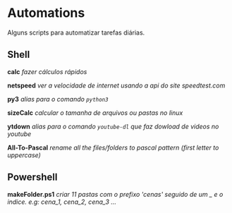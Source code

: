 # Automations
Alguns scripts para automatizar tarefas diárias.

## Shell
**calc** _fazer cálculos rápidos_

**netspeed** _ver a velocidade de internet usando a api do site speedtest.com_

**py3** _alias para o comando `python3`_

**sizeCalc** _calcular o tamanha de arquivos ou pastas no linux_

**ytdown** _alias para o comando `youtube-dl` que faz dowload de videos no youtube_

**All-To-Pascal** _rename all the files/folders to pascal pattern (first letter to uppercase)_

## Powershell

**makeFolder.ps1** _criar 11 pastas com o prefixo 'cenas' seguido de um _ e o indice. e.g: cena_1, cena_2, cena_3 ..._
